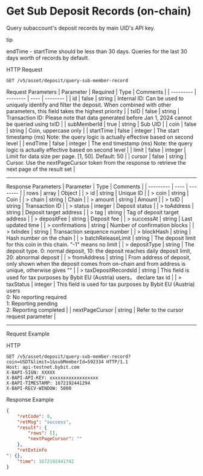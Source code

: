# Get Sub Deposit Records (on-chain)
Query subaccount's deposit records by main UID's API key.


tip

endTime - startTime should be less than 30 days. Queries for the last 30 days worth of records by default.


HTTP Request
```http
GET /v5/asset/deposit/query-sub-member-record
```

Request Parameters
| Parameter | Required | Type | Comments |
| --------- | -------- | ---- | -------- |
| id | false | string | Internal ID: Can be used to uniquely identify and filter the deposit. When combined with other parameters, this field takes the highest priority |
| txID | false | string | Transaction ID: Please note that data generated before Jan 1, 2024 cannot be queried using txID |
| subMemberId | true | string | Sub UID |
| coin | false | string | Coin, uppercase only |
| startTime | false | integer | The start timestamp (ms) Note: the query logic is actually effective based on second level |
| endTime | false | integer | The end timestamp (ms) Note: the query logic is actually effective based on second level |
| limit | false | integer | Limit for data size per page. [1, 50]. Default: 50 |
| cursor | false | string | Cursor. Use the nextPageCursor token from the response to retrieve the next page of the result set |

---


Response Parameters
| Parameter | Type | Comments |
| --------- | ---- | -------- |
| rows | array | Object |
| > id | string | Unique ID |
| > coin | string | Coin |
| > chain | string | Chain |
| > amount | string | Amount |
| > txID | string | Transaction ID |
| > status | integer | Deposit status |
| > toAddress | string | Deposit target address |
| > tag | string | Tag of deposit target address |
| > depositFee | string | Deposit fee |
| > successAt | string | Last updated time |
| > confirmations | string | Number of confirmation blocks |
| > txIndex | string | Transaction sequence number |
| > blockHash | string | Hash number on the chain |
| > batchReleaseLimit | string | The deposit limit for this coin in this chain. "-1" means no limit |
| > depositType | string | The deposit type. 0: normal deposit, 10: the deposit reaches daily deposit limit, 20: abnormal deposit |
| > fromAddress | string | From address of deposit, only shown when the deposit comes from on-chain and from address is unique, otherwise gives "" |
| > taxDepositRecordsId | string | This field is used for tax purposes by Bybit EU (Austria) users， declare tax id |
| > taxStatus | integer | This field is used for tax purposes by Bybit EU (Austria) users<br> 0: No reporting required <br> 1: Reporting pending <br> 2: Reporting completed |
| nextPageCursor | string | Refer to the cursor request parameter |

---


Request Example

HTTP
 
  
```http
GET /v5/asset/deposit/query-sub-member-record?coin=USDT&limit=1&subMemberId=592334 HTTP/1.1
Host: api-testnet.bybit.com
X-BAPI-SIGN: XXXXX
X-BAPI-API-KEY: xxxxxxxxxxxxxxxxxx
X-BAPI-TIMESTAMP: 1672192441294
X-BAPI-RECV-WINDOW: 5000
```

Response Example
```json
{
    "retCode": 0,
    "retMsg": "success",
    "result": {
        "rows": [],
        "nextPageCursor": ""
    },
    "retExtinfo
": {},
    "time": 1672192441742
}
```


